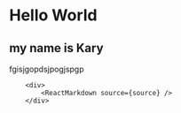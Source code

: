 # Hello World

## my name is Kary

fgisjgopdsjpogjspgp

```
    <div>
        <ReactMarkdown source={source} />
    </div>
```

